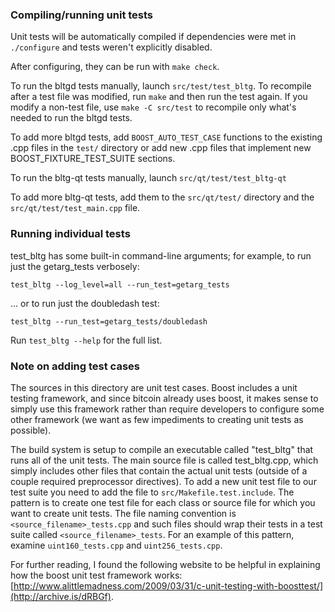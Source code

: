 ### Compiling/running unit tests

Unit tests will be automatically compiled if dependencies were met in `./configure`
and tests weren't explicitly disabled.

After configuring, they can be run with `make check`.

To run the bltgd tests manually, launch `src/test/test_bltg`. To recompile
after a test file was modified, run `make` and then run the test again. If you
modify a non-test file, use `make -C src/test` to recompile only what's needed
to run the bltgd tests.

To add more bltgd tests, add `BOOST_AUTO_TEST_CASE` functions to the existing
.cpp files in the `test/` directory or add new .cpp files that
implement new BOOST_FIXTURE_TEST_SUITE sections.

To run the bltg-qt tests manually, launch `src/qt/test/test_bltg-qt`

To add more bltg-qt tests, add them to the `src/qt/test/` directory and
the `src/qt/test/test_main.cpp` file.

### Running individual tests

test_bltg has some built-in command-line arguments; for
example, to run just the getarg_tests verbosely:

    test_bltg --log_level=all --run_test=getarg_tests

... or to run just the doubledash test:

    test_bltg --run_test=getarg_tests/doubledash

Run `test_bltg --help` for the full list.

### Note on adding test cases

The sources in this directory are unit test cases.  Boost includes a
unit testing framework, and since bitcoin already uses boost, it makes
sense to simply use this framework rather than require developers to
configure some other framework (we want as few impediments to creating
unit tests as possible).

The build system is setup to compile an executable called "test_bltg"
that runs all of the unit tests.  The main source file is called
test_bltg.cpp, which simply includes other files that contain the
actual unit tests (outside of a couple required preprocessor
directives). To add a new unit test file to our test suite you need
to add the file to `src/Makefile.test.include`. The pattern is to
create one test file for each class or source file for which you want
to create unit tests.  The file naming convention is
`<source_filename>_tests.cpp` and such files should wrap their tests
in a test suite called `<source_filename>_tests`.  For an example of
this pattern, examine `uint160_tests.cpp` and `uint256_tests.cpp`.

For further reading, I found the following website to be helpful in
explaining how the boost unit test framework works:
[http://www.alittlemadness.com/2009/03/31/c-unit-testing-with-boosttest/](http://archive.is/dRBGf).
